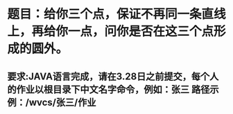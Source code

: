 # 题目：给你三个点，保证不再同一条直线上，再给你一点，问你是否在这三个点形成的圆外。

## 要求:JAVA语言完成，请在3.28日之前提交，每个人的作业以根目录下中文名字命令，例如：张三 路径示例：/wvcs/张三/作业

